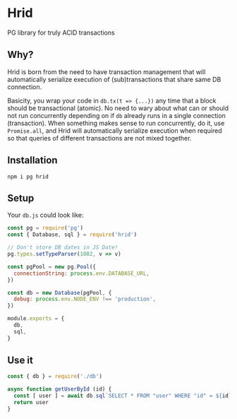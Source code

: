 # Hrid
PG library for truly ACID transactions

## Why?
Hrid is born from the need to have transaction management that will automatically serialize execution of (sub)transactions that share same DB connection.

Basicity, you wrap your code in `db.tx(t => {...})` any time that a block should be transactional (atomic). No need to wary about what can or should not run concurrently depending on if `db` already runs in a single connection (transaction). When something makes sense to run concurrently, do it, use `Promise.all`, and Hrid will automatically serialize execution when required so that queries of different transactions are not mixed together.

## Installation

```
npm i pg hrid
```

## Setup

Your `db.js` could look like:

```js
const pg = require('pg')
const { Database, sql } = require('hrid')

// Don't store DB dates in JS Date!
pg.types.setTypeParser(1082, v => v)

const pgPool = new pg.Pool({
  connectionString: process.env.DATABASE_URL,
})

const db = new Database(pgPool, {
  debug: process.env.NODE_ENV !== 'production',
})

module.exports = {
  db,
  sql,
}
```

## Use it

```js
const { db } = require('./db')

async function getUserById (id) {
  const [ user ] = await db.sql`SELECT * FROM "user" WHERE "id" = ${id}`
  return user
}
```
